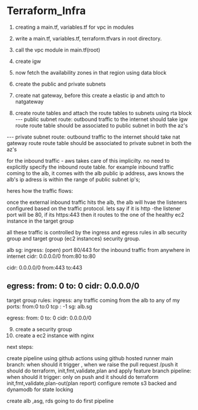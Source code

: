 # Terraform_Infra

1) creating a main.tf, variables.tf for vpc in modules
2) write a main.tf, variables.tf, terraform.tfvars in root directory.
3) call the vpc module in main.tf(root)

4) create igw 
5) now fetch the availability zones in that region using data block 
6) create the public and private subnets

7) create nat gateway, before this create a elastic ip and attch to natgateway

8) create route tables and attach the route tables to subnets using rta block
--- public subnet route:
outbound traffic to the internet should take igw route 
route table should be associated to public subnet in both the az's

--- private subnet route:
outbound traffic to the internet should take nat gateway route 
route table should be associated to private subnet in both the az's

for the inbound traffic - aws takes care of this implicilty. no need to explicitly specify the inbound route table.
for example inbound traffic coming to the alb, it comes with the alb public ip address, aws knows the alb's ip adress is within the range of public subnet ip's;

heres how the traffic flows:

once the external inbound traffic hits the alb, the alb will hvae the listeners configured based on the traffic protocol. lets say if it is http -the listener port will be 80, if its https:443
then it routes to the one of the healthy ec2 instance in the target group

all these traffic is controlled by the ingress and egress rules in alb security group and target group (ec2 instances) security group.

alb sg:
ingress: (open) port 80/443 for the inbound traffic from anywhere in internet
cidr: 0.0.0.0/0
from:80
to:80

cidr: 0.0.0.0/0
from:443
to:443

egress:
from: 0
to: 0
cidr: 0.0.0.0/0
-----------------------------------

target group rules:
 ingress: any traffic coming from the alb to any of my ports:
 from:0
 to:0
 tcp : -1
 sg: alb.sg

egress:
from: 0
to: 0
cidr: 0.0.0.0/0

9) create a security group 
10) create a ec2 instance with nginx 

next steps:

create pipeline using github actions using github hosted runner
main branch: when should it trigger , when we raise the pull request /push it should do terraform, init,fmt,validate,plan and apply
feature branch pipeline: when should it trigger: only on push and it should do terraform init,fmt,validate,plan-out(plan report)
 configure remote s3 backed and dynamodb for state locking

create alb ,asg, rds
going  to do first pipeline
